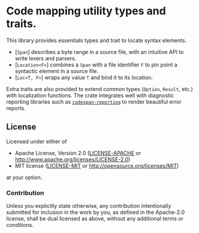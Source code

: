 # Code mapping utility types and traits.

This library provides essentials types and trait to locate syntax elements.

- [`Span`] describes a byte range in a source file, with an intuitive API to write lexers and parsers.
- [`Location<F>`] combines a `Span` with a file identifier `F` to pin point a syntactic element in a source file.
- [`Loc<T, F>`] wraps any value `T` and bind it to its location.

Extra traits are also provided to extend common types (`Option`, `Result`, etc.) with localization functions.
The crate integrates well with diagnostic reporting libraries such as
[`codespan-reporting`](https://crates.io/crates/codespan-reporting) to render beautiful error reports.

## License

Licensed under either of

 * Apache License, Version 2.0 ([LICENSE-APACHE](LICENSE-APACHE) or http://www.apache.org/licenses/LICENSE-2.0)
 * MIT license ([LICENSE-MIT](LICENSE-MIT) or http://opensource.org/licenses/MIT)

at your option.

### Contribution

Unless you explicitly state otherwise, any contribution intentionally submitted
for inclusion in the work by you, as defined in the Apache-2.0 license, shall be dual licensed as above, without any
additional terms or conditions.
